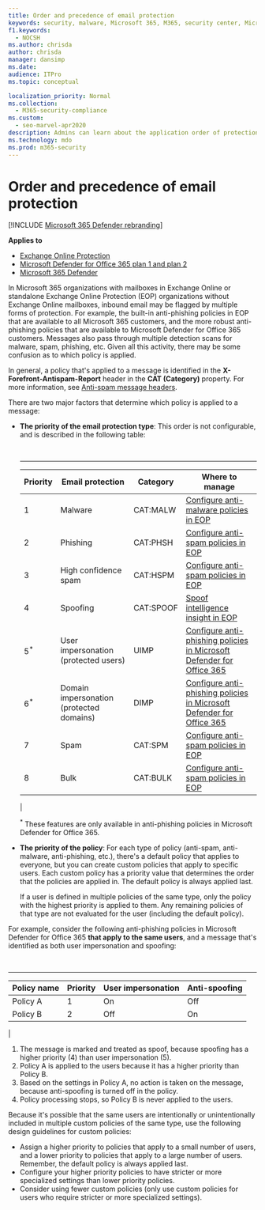 ```yaml
---
title: Order and precedence of email protection
keywords: security, malware, Microsoft 365, M365, security center, Microsoft Defender for Endpoint, Microsoft Defender for Office 365, Microsoft Defender for Identity
f1.keywords: 
  - NOCSH
ms.author: chrisda
author: chrisda
manager: dansimp
ms.date: 
audience: ITPro
ms.topic: conceptual

localization_priority: Normal
ms.collection: 
  - M365-security-compliance
ms.custom: 
  - seo-marvel-apr2020
description: Admins can learn about the application order of protections in Exchange Online Protection (EOP), and how the priority value in protection policies determines which policy is applied.
ms.technology: mdo
ms.prod: m365-security
---
```


# Order and precedence of email protection

[!INCLUDE [Microsoft 365 Defender rebranding](../includes/microsoft-defender-for-office.md)]

**Applies to**
- [Exchange Online Protection](exchange-online-protection-overview.md)
- [Microsoft Defender for Office 365 plan 1 and plan 2](defender-for-office-365.md)
- [Microsoft 365 Defender](../defender/microsoft-365-defender.md)

In Microsoft 365 organizations with mailboxes in Exchange Online or standalone Exchange Online Protection (EOP) organizations without Exchange Online mailboxes, inbound email may be flagged by multiple forms of protection. For example, the built-in anti-phishing policies in EOP that are available to all Microsoft 365 customers, and the more robust anti-phishing policies that are available to Microsoft Defender for Office 365 customers. Messages also pass through multiple detection scans for malware, spam, phishing, etc. Given all this activity, there may be some confusion as to which policy is applied.

In general, a policy that's applied to a message is identified in the **X-Forefront-Antispam-Report** header in the **CAT (Category)** property. For more information, see [Anti-spam message headers](anti-spam-message-headers.md).

There are two major factors that determine which policy is applied to a message:

- **The priority of the email protection type**: This order is not configurable, and is described in the following table:

  <br>

  ****

  |Priority|Email protection|Category|Where to manage|
  |---|---|---|---|
  |1|Malware|CAT:MALW|[Configure anti-malware policies in EOP](configure-anti-malware-policies.md)|
  |2|Phishing|CAT:PHSH|[Configure anti-spam policies in EOP](configure-your-spam-filter-policies.md)|
  |3|High confidence spam|CAT:HSPM|[Configure anti-spam policies in EOP](configure-your-spam-filter-policies.md)|
  |4|Spoofing|CAT:SPOOF|[Spoof intelligence insight in EOP](learn-about-spoof-intelligence.md)|
  |5<sup>\*</sup>|User impersonation (protected users)|UIMP|[Configure anti-phishing policies in Microsoft Defender for Office 365](configure-atp-anti-phishing-policies.md)|
  |6<sup>\*</sup>|Domain impersonation (protected domains)|DIMP|[Configure anti-phishing policies in Microsoft Defender for Office 365](configure-atp-anti-phishing-policies.md)|
  |7|Spam|CAT:SPM|[Configure anti-spam policies in EOP](configure-your-spam-filter-policies.md)|
  |8|Bulk|CAT:BULK|[Configure anti-spam policies in EOP](configure-your-spam-filter-policies.md)|
  |

  <sup>\*</sup> These features are only available in anti-phishing policies in Microsoft Defender for Office 365.

- **The priority of the policy**: For each type of policy (anti-spam, anti-malware, anti-phishing, etc.), there's a default policy that applies to everyone, but you can create custom policies that apply to specific users. Each custom policy has a priority value that determines the order that the policies are applied in. The default policy is always applied last.

  If a user is defined in multiple policies of the same type, only the policy with the highest priority is applied to them. Any remaining policies of that type are not evaluated for the user (including the default policy).

For example, consider the following anti-phishing policies in Microsoft Defender for Office 365 **that apply to the same users**, and a message that's identified as both user impersonation and spoofing:

<br>

****

|Policy name|Priority|User impersonation|Anti-spoofing|
|---|---|---|---|
|Policy A|1|On|Off|
|Policy B|2|Off|On|
|

1. The message is marked and treated as spoof, because spoofing has a higher priority (4) than user impersonation (5).
2. Policy A is applied to the users because it has a higher priority than Policy B.
3. Based on the settings in Policy A, no action is taken on the message, because anti-spoofing is turned off in the policy.
4. Policy processing stops, so Policy B is never applied to the users.

Because it's possible that the same users are intentionally or unintentionally included in multiple custom policies of the same type, use the following design guidelines for custom policies:

- Assign a higher priority to policies that apply to a small number of users, and a lower priority to policies that apply to a large number of users. Remember, the default policy is always applied last.
- Configure your higher priority policies to have stricter or more specialized settings than lower priority policies.
- Consider using fewer custom policies (only use custom policies for users who require stricter or more specialized settings).
